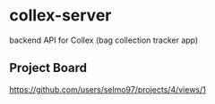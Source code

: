 # collex-server
backend API for Collex (bag collection tracker app)

## Project Board
https://github.com/users/selmo97/projects/4/views/1
